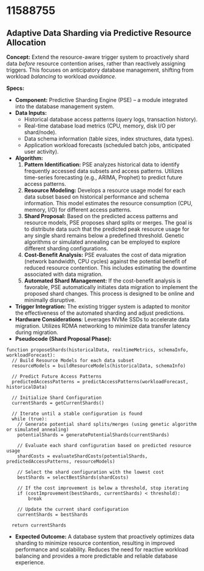 # 11588755

## Adaptive Data Sharding via Predictive Resource Allocation

**Concept:** Extend the resource-aware trigger system to proactively shard data *before* resource contention arises, rather than reactively assigning triggers. This focuses on anticipatory database management, shifting from workload *balancing* to workload *avoidance*.

**Specs:**

*   **Component:** Predictive Sharding Engine (PSE) – a module integrated into the database management system.
*   **Data Inputs:**
    *   Historical database access patterns (query logs, transaction history).
    *   Real-time database load metrics (CPU, memory, disk I/O per shard/node).
    *   Data schema information (table sizes, index structures, data types).
    *   Application workload forecasts (scheduled batch jobs, anticipated user activity).
*   **Algorithm:**
    1.  **Pattern Identification:** PSE analyzes historical data to identify frequently accessed data subsets and access patterns. Utilizes time-series forecasting (e.g., ARIMA, Prophet) to predict future access patterns.
    2.  **Resource Modeling:** Develops a resource usage model for each data subset based on historical performance and schema information.  This model estimates the resource consumption (CPU, memory, I/O) for different access patterns.
    3.  **Shard Proposal:** Based on the predicted access patterns and resource models, PSE proposes shard splits or merges. The goal is to distribute data such that the predicted peak resource usage for any single shard remains below a predefined threshold.  Genetic algorithms or simulated annealing can be employed to explore different sharding configurations.
    4.  **Cost-Benefit Analysis:** PSE evaluates the cost of data migration (network bandwidth, CPU cycles) against the potential benefit of reduced resource contention.  This includes estimating the downtime associated with data migration.
    5.  **Automated Shard Management:**  If the cost-benefit analysis is favorable, PSE automatically initiates data migration to implement the proposed shard changes.  This process is designed to be online and minimally disruptive.
*   **Trigger Integration:** The existing trigger system is adapted to monitor the effectiveness of the automated sharding and adjust predictions.
*   **Hardware Considerations**: Leverages NVMe SSDs to accelerate data migration. Utilizes RDMA networking to minimize data transfer latency during migration.
*   **Pseudocode (Shard Proposal Phase):**

```
function proposeShards(historicalData, realtimeMetrics, schemaInfo, workloadForecast):
  // Build Resource Models for each data subset
  resourceModels = buildResourceModels(historicalData, schemaInfo)

  // Predict Future Access Patterns
  predictedAccessPatterns = predictAccessPatterns(workloadForecast, historicalData)

  // Initialize Shard Configuration
  currentShards = getCurrentShards()

  // Iterate until a stable configuration is found
  while (true):
    // Generate potential shard splits/merges (using genetic algorithm or simulated annealing)
    potentialShards = generatePotentialShards(currentShards)

    // Evaluate each shard configuration based on predicted resource usage
    shardCosts = evaluateShardCosts(potentialShards, predictedAccessPatterns, resourceModels)

    // Select the shard configuration with the lowest cost
    bestShards = selectBestShards(shardCosts)

    // If the cost improvement is below a threshold, stop iterating
    if (costImprovement(bestShards, currentShards) < threshold):
        break

    // Update the current shard configuration
    currentShards = bestShards

  return currentShards
```

*   **Expected Outcome:**  A database system that proactively optimizes data sharding to minimize resource contention, resulting in improved performance and scalability.  Reduces the need for reactive workload balancing and provides a more predictable and reliable database experience.
